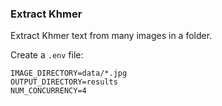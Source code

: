 ### Extract Khmer

Extract Khmer text from many images in a folder. 

Create a `.env` file:

```shell
IMAGE_DIRECTORY=data/*.jpg
OUTPUT_DIRECTORY=results
NUM_CONCURRENCY=4
```

